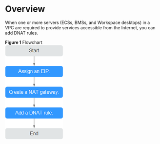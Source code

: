 # **Overview**<a name="nat_qs_0007"></a>

When one or more servers \(ECSs, BMSs, and Workspace desktops\) in a VPC are required to provide services accessible from the Internet, you can add DNAT rules.

**Figure  1**  Flowchart<a name="fig534632812810"></a>  
![](figures/flowchart-0.png "flowchart-0")


